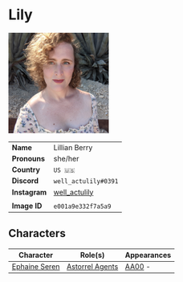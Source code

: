 # Lily

<img src="https://raw.githubusercontent.com/jesskelsall/astarus-images/main/players/e001a9e332f7a5a9.png" height="200" />

|||
| --- | --- |
| **Name** | Lillian Berry | player.3
| **Pronouns** | she/her |
| **Country** | `US 🇺🇸` |
| **Discord** | `well_actulily#0391` |
| **Instagram** | [well_actulily](https://www.instagram.com/well_actulily/) |
||
| **Image ID** | `e001a9e332f7a5a9` |

## Characters

| Character | Role(s) | Appearances |
| --- | --- | --- |
| [Ephaine Seren](../characters/ephaine-seren.md) | [Astorrel Agents](../campaigns/C2-astorrel-agents.md) | [AA00](../sessions/AA00.md) - |
